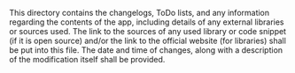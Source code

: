 This directory contains the changelogs, ToDo lists, and any information regarding the contents of the app, including details of any external libraries or sources used. The link to the sources of any used library or code snippet (if it is open source) and/or the link to the official website (for libraries) shall be put into this file. The date and time of changes, along with a description of the modification itself shall be provided.
